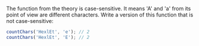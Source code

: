 
The function from the theory is case-sensitive. It means 'A' and 'a' from its point of view are different characters. Write a version of this function that is not case-sensitive:

```javascript
countChars('HexlEt', 'e'); // 2
countChars('HexlEt', 'E'); // 2
```
